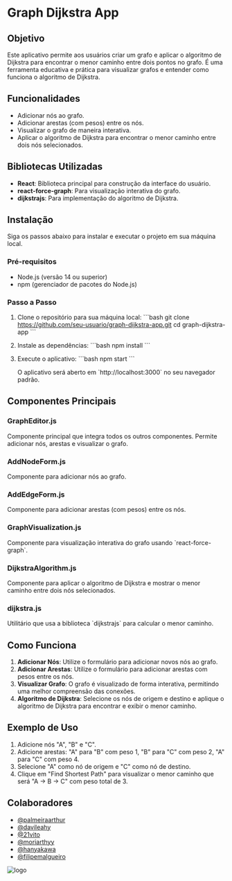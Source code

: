 # Graph Dijkstra App

## Objetivo
Este aplicativo permite aos usuários criar um grafo e aplicar o algoritmo de Dijkstra para encontrar o menor caminho entre dois pontos no grafo. É uma ferramenta educativa e prática para visualizar grafos e entender como funciona o algoritmo de Dijkstra.

## Funcionalidades
- Adicionar nós ao grafo.
- Adicionar arestas (com pesos) entre os nós.
- Visualizar o grafo de maneira interativa.
- Aplicar o algoritmo de Dijkstra para encontrar o menor caminho entre dois nós selecionados.

## Bibliotecas Utilizadas
- **React**: Biblioteca principal para construção da interface do usuário.
- **react-force-graph**: Para visualização interativa do grafo.
- **dijkstrajs**: Para implementação do algoritmo de Dijkstra.

## Instalação
Siga os passos abaixo para instalar e executar o projeto em sua máquina local.

### Pré-requisitos
- Node.js (versão 14 ou superior)
- npm (gerenciador de pacotes do Node.js)

### Passo a Passo
1. Clone o repositório para sua máquina local:
   \`\`\`bash
   git clone https://github.com/seu-usuario/graph-dijkstra-app.git
   cd graph-dijkstra-app
   \`\`\`

2. Instale as dependências:
   \`\`\`bash
   npm install
   \`\`\`

3. Execute o aplicativo:
   \`\`\`bash
   npm start
   \`\`\`

   O aplicativo será aberto em \`http://localhost:3000\` no seu navegador padrão.

## Componentes Principais

### GraphEditor.js
Componente principal que integra todos os outros componentes. Permite adicionar nós, arestas e visualizar o grafo.

### AddNodeForm.js
Componente para adicionar nós ao grafo.

### AddEdgeForm.js
Componente para adicionar arestas (com pesos) entre os nós.

### GraphVisualization.js
Componente para visualização interativa do grafo usando \`react-force-graph\`.

### DijkstraAlgorithm.js
Componente para aplicar o algoritmo de Dijkstra e mostrar o menor caminho entre dois nós selecionados.

### dijkstra.js
Utilitário que usa a biblioteca \`dijkstrajs\` para calcular o menor caminho.

## Como Funciona
1. **Adicionar Nós**: Utilize o formulário para adicionar novos nós ao grafo.
2. **Adicionar Arestas**: Utilize o formulário para adicionar arestas com pesos entre os nós.
3. **Visualizar Grafo**: O grafo é visualizado de forma interativa, permitindo uma melhor compreensão das conexões.
4. **Algoritmo de Dijkstra**: Selecione os nós de origem e destino e aplique o algoritmo de Dijkstra para encontrar e exibir o menor caminho.

## Exemplo de Uso
1. Adicione nós "A", "B" e "C".
2. Adicione arestas: "A" para "B" com peso 1, "B" para "C" com peso 2, "A" para "C" com peso 4.
3. Selecione "A" como nó de origem e "C" como nó de destino.
4. Clique em "Find Shortest Path" para visualizar o menor caminho que será "A -> B -> C" com peso total de 3.

## Colaboradores

- [@palmeiraarthur](https://github.com/palmeiraarthur)
- [@davileahy](https://github.com/davileahy)
- [@21vito](https://github.com/21vito)
- [@moriarthyy](https://github.com/moriarthyy)
- [@hanyakawa](https://github.com/Hanyakawa)
- [@filipemalgueiro](https://github.com/filipemalgueiro)

![logo](https://github.com/davileahy/dijkstra-graph-visualization-app/assets/100385669/f3a215ea-2510-46d2-bf4b-ce575a10b923)
